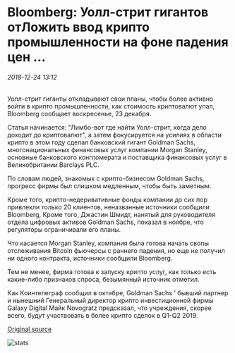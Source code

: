 # Bloomberg: Уолл-стрит гигантов отЛожить ввод крипто промышленности на фоне падения цен ...

###### 2018-12-24 13:12

Уолл-стрит гиганты откладывают свои планы, чтобы более активно войти в крипто промышленности, как стоимость криптовалют упал, Bloomberg сообщает воскресенье, 23 декабря.

Статья начинается: "Лимбо-вот где найти Уолл-стрит, когда дело доходит до криптовалют", а затем фокусируется на усилиях в области крипто в этом году сделал банковский гигант Goldman Sachs, многонациональных финансовых услуг компании Morgan Stanley, основные банковского конгломерата и поставщика финансовых услуг в Великобритании Barclays PLC.

По словам людей, знакомых с крипто-бизнесом Goldman Sachs, прогресс фирмы был слишком медленным, чтобы быть заметным.

Кроме того, крипто-недеривативные фонды компании до сих пор привлекли только 20 клиентов, неназванные источники сообщили Bloomberg, Кроме того, Джастин Шмидт, нанятый для руководителя отдела цифровых активов Goldman Sachs, показал в ноябре, что регуляторы ограничивали его планы.

Что касается Morgan Stanley, компания была готова начать свопы отслеживания Bitcoin фьючерсы с раннего падения, но еще не получил ни одного контракта, источники сообщили Bloomberg.

Тем не менее, фирма готова к запуску крипто услуг, как только есть какие-либо признаков спроса, безымянный источник отметил.

Как Коинтелеграф сообщил в октябре, Goldman Sachs ' бывший партнер и нынешний Генеральный директор крипто инвестиционной фирмы Galaxy Digital Майк Novogratz предсказал, что учреждения, скорее всего, будут участвовать в более крипто сделок в Q1-Q2 2019.

[Original source](https://cointelegraph.com/news/bloomberg-wall-street-giants-postpone-entering-crypto-industry-amid-falling-prices)

![stats](https://c.statcounter.com/11760860/0/a89fa40b/1/ "stats")